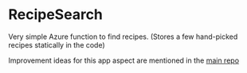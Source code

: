 # RecipeSearch

Very simple Azure function to find recipes. (Stores a few hand-picked recipes statically in the code)

Improvement ideas for this app aspect are mentioned in the [main repo](https://github.com/hackathon-rezepte-app/CONSUME_IT)
